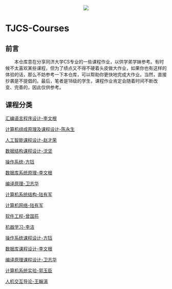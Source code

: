 <div align="center">  
  <img  src="https://github-readme-streak-stats.herokuapp.com?user=zzhuncle&date_format=M%20j%5B%2C%20Y%5D" />
</div>

# TJCS-Courses

## 前言

&emsp;&emsp;本仓库意在分享同济大学CS专业的一些课程作业，以供学弟学妹参考。有时候不太喜欢某些课程，但为了绩点又不得不硬着头皮做大作业，如果你也有这样的体验的话，那么不妨参考一下本仓库，可以帮助你更快地完成大作业。当然，直接抄袭是不提倡的。最后，笔者是18级的学生，课程作业肯定会随着时间不断改变、完善的，因此仅供参考。

## 课程分类

[汇编语言程序设计-李文根](https://github.com/zzhuncle/TJCS-Courses/tree/main/%E6%B1%87%E7%BC%96%E8%AF%AD%E8%A8%80%E7%A8%8B%E5%BA%8F%E8%AE%BE%E8%AE%A1-%E6%9D%8E%E6%96%87%E6%A0%B9)

[计算机组成原理及课程设计-陈永生](https://github.com/zzhuncle/TJCS-Courses/tree/main/%E8%AE%A1%E7%AE%97%E6%9C%BA%E7%BB%84%E6%88%90%E5%8E%9F%E7%90%86%E5%8F%8A%E8%AF%BE%E7%A8%8B%E8%AE%BE%E8%AE%A1-%E9%99%88%E6%B0%B8%E7%94%9F)

[人工智能课程设计-赵才荣](https://github.com/zzhuncle/TJCS-Courses/tree/main/%E4%BA%BA%E5%B7%A5%E6%99%BA%E8%83%BD%E8%AF%BE%E7%A8%8B%E8%AE%BE%E8%AE%A1-%E8%B5%B5%E6%89%8D%E8%8D%A3)

[数据结构课程设计-沈坚](https://github.com/zzhuncle/TJCS-Courses/tree/main/%E6%95%B0%E6%8D%AE%E7%BB%93%E6%9E%84%E8%AF%BE%E7%A8%8B%E8%AE%BE%E8%AE%A1-%E6%B2%88%E5%9D%9A)

[操作系统-方钰](https://github.com/zzhuncle/TJCS-Courses/tree/main/%E6%93%8D%E4%BD%9C%E7%B3%BB%E7%BB%9F-%E6%96%B9%E9%92%B0)

[数据库系统原理-李文根](https://github.com/zzhuncle/TJCS-Courses/tree/main/%E6%95%B0%E6%8D%AE%E5%BA%93%E7%B3%BB%E7%BB%9F%E5%8E%9F%E7%90%86-%E6%9D%8E%E6%96%87%E6%A0%B9)

[编译原理-卫志华](https://github.com/zzhuncle/TJCS-Courses/tree/main/%E7%BC%96%E8%AF%91%E5%8E%9F%E7%90%86-%E5%8D%AB%E5%BF%97%E5%8D%8E)

[计算机系统结构-陆有军](https://github.com/zzhuncle/TJCS-Courses/tree/main/%E8%AE%A1%E7%AE%97%E6%9C%BA%E7%B3%BB%E7%BB%9F%E7%BB%93%E6%9E%84-%E9%99%86%E6%9C%89%E5%86%9B)

[计算机网络-陆有军](https://github.com/zzhuncle/TJCS-Courses/tree/main/%E8%AE%A1%E7%AE%97%E6%9C%BA%E7%BD%91%E7%BB%9C-%E9%99%86%E6%9C%89%E5%86%9B)

[软件工程-曾国荪](https://github.com/zzhuncle/TJCS-Courses/tree/main/%E8%BD%AF%E4%BB%B6%E5%B7%A5%E7%A8%8B-%E6%9B%BE%E5%9B%BD%E8%8D%AA)

[机器学习-李洁](https://github.com/zzhuncle/TJCS-Courses/tree/main/%E6%9C%BA%E5%99%A8%E5%AD%A6%E4%B9%A0-%E6%9D%8E%E6%B4%81)

[操作系统课程设计-方钰](https://github.com/zzhuncle/TJCS-Courses/tree/main/%E6%93%8D%E4%BD%9C%E7%B3%BB%E7%BB%9F%E8%AF%BE%E7%A8%8B%E8%AE%BE%E8%AE%A1-%E6%96%B9%E9%92%B0)

[数据库课程设计-李文根](https://github.com/zzhuncle/TJCS-Courses/tree/main/%E6%95%B0%E6%8D%AE%E5%BA%93%E8%AF%BE%E7%A8%8B%E8%AE%BE%E8%AE%A1-%E6%9D%8E%E6%96%87%E6%A0%B9)

[编译原理课程设计-卫志华](https://github.com/zzhuncle/TJCS-Courses/tree/main/%E7%BC%96%E8%AF%91%E5%8E%9F%E7%90%86%E8%AF%BE%E7%A8%8B%E8%AE%BE%E8%AE%A1-%E5%8D%AB%E5%BF%97%E5%8D%8E)

[计算机系统实验-郭玉臣](https://github.com/zzhuncle/TJCS-Courses/tree/main/%E8%AE%A1%E7%AE%97%E6%9C%BA%E7%B3%BB%E7%BB%9F%E5%AE%9E%E9%AA%8C-%E9%83%AD%E7%8E%89%E8%87%A3)

[人机交互导论-王翰漓](https://github.com/zzhuncle/TJCS-Courses/tree/main/%E4%BA%BA%E6%9C%BA%E4%BA%A4%E4%BA%92%E5%AF%BC%E8%AE%BA-%E7%8E%8B%E7%BF%B0%E6%BC%93)
